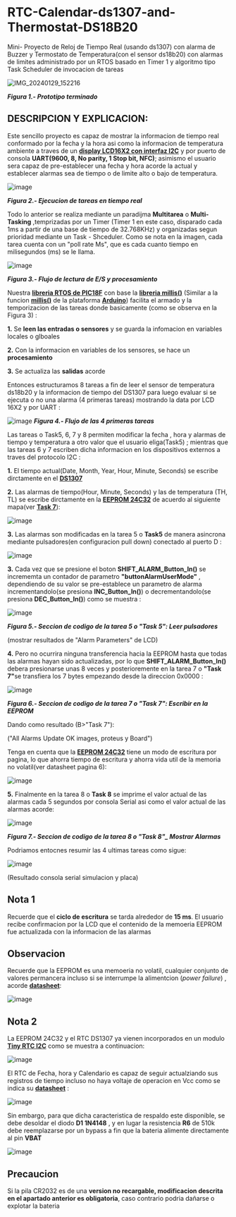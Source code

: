 # RTC-Calendar-ds1307-and-Thermostat-DS18B20
Mini- Proyecto de Reloj de Tiempo Real (usando ds1307) con alarma de Buzzer y Termostato de Temperatura(con el sensor ds18b20) con alarmas de limites administrado por un RTOS basado en Timer 1 y algoritmo tipo Task Scheduler de invocacion de tareas

![IMG_20240129_152216](https://github.com/SerCandio/RTC-Calendar-ds1307-and-Thermostat-DS18B20/assets/106831539/cd4a2763-563a-4bb3-833b-6f79ae9c92cc)

<I><B>Figura 1.- Prototipo terminado</B></I>

<h2 dir="auto" tabindex="-1">DESCRIPCION Y EXPLICACION:</h2>
Este sencillo proyecto es capaz de mostrar la informacion de tiempo real conformado por la fecha y la hora asi como la informacion de temperatura ambiente a traves de un <B><A HREF="https://www.ebay.com/itm/293186602264?chn=ps&norover=1&mkevt=1&mkrid=21565-165579-560236-2&mkcid=2&itemid=293186602264&targetid=293946777986&device=c&mktype=pla&googleloc=9060924&poi=&campaignid=19723034349&mkgroupid=141566926690&rlsatarget=pla-293946777986&abcId=&merchantid=102019429&gclid=Cj0KCQiAn-2tBhDVARIsAGmStVnM0kLHaYehLvTRdnJPwh6Jd6zg_dvRAQl_C5zd7E8ZXKiwgxUjkxsaApBCEALw_wcB">display LCD16X2 con interfaz I2C</A></B> y por puerto de consola <B>UART(9600, 8, No parity, 1 Stop bit, NFC)</B>; asimismo el usuario sera capaz de pre-establecer una fecha y hora acorde la actual y establecer alarmas sea de tiempo o de limite alto o bajo de temperatura.

![image](https://github.com/SerCandio/RTC-Calendar-ds1307-and-Thermostat-DS18B20/assets/106831539/39d2f73f-b6e3-4b77-acdd-0fcc4452da11)

<I><B>Figura 2.- Ejecucion de tareas en tiempo real</B></I>

Todo lo anterior se realiza mediante un paradijma <B>Multitarea</B> o <B>Multi-Tasking</B> ,temprizadas por un Timer (Timer 1 en este caso, disparado cada 1ms a partir de una base de tiempo de 32.768KHz) y organizadas segun prioridad mediante un Task - Shceduler. Como se nota en la imagen, cada tarea cuenta con un "poll rate Ms", que es cada cuanto tiempo en milisegundos (ms) se le llama.

![image](https://github.com/SerCandio/RTC-Calendar-ds1307-and-Thermostat-DS18B20/assets/106831539/519454f2-e9d0-4cce-900b-ae194c107b68)

<I><B>Figura 3.- Flujo de lectura de E/S y procesamiento</B></I>

Nuestra <B><A HREF="https://github.com/SerCandio/Microcontrolador-PIC18F/blob/main/LIBRERIAS%20PIC18/RTOS.h">libreria RTOS de PIC18F</A></B> con base la <B><A HREF="https://github.com/SerCandio/Microcontrolador-PIC18F/blob/main/LIBRERIAS%20PIC18/millis.h">libreria millis()</A></B> (Similar a la funcion <B><A HREF="https://www.arduino.cc/reference/es/language/functions/time/millis/">millis()</A></B> de la plataforma <B><A HREF="https://www.arduino.cc/">Arduino</A></B>) facilita el armado y la temporizacion de las tareas donde basicamente (como se observa en la Figura 3) :

<B>1.</B> Se <B>leen las entradas o sensores</B> y se guarda la infomacion en variables locales o glboales

<B>2.</B> Con la informacion en variables de los sensores, se hace un <B>procesamiento</B>

<B>3.</B> Se actualiza las <B>salidas</B> acorde

Entonces estructuramos 8 tareas a fin de leer el sensor de temperatura ds18b20 y la informacion de tiempo del DS1307 para luego evaluar si se ejecuta o no una alarma (4 primeras tareas) mostrando la data por LCD 16X2 y por UART :

![image](https://github.com/SerCandio/RTC-Calendar-ds1307-and-Thermostat-DS18B20/assets/106831539/3de4a245-e53e-40c5-a689-ffa261383cbf)
<I><B>Figura 4.- Flujo de las 4 primeras tareas</B></I>

Las tareas o Task5, 6, 7 y 8 permiten modificar la fecha , hora y alarmas de tiempo y temperatura a otro valor que el usuario eliga(Task5) ; mientras que las tareas 6 y 7 escriben dicha informacion en los dispositivos externos a traves del protocolo I2C : 

<B>1.</B> El tiempo actual(Date, Month, Year,  Hour, Minute, Seconds) se escribe dirctamente en el <B><A HREF="https://www.sparkfun.com/datasheets/Components/DS1307.pdf">DS1307</A></B>

<B>2.</B> Las alarmas de tiempo(Hour, Minute, Seconds) y las de temperatura (TH, TL) se escribe dirctamente en la <B><A HREF="https://ww1.microchip.com/downloads/en/devicedoc/21061h.pdf">EEPROM 24C32</A></B> de acuerdo al siguiente mapa(ver <B><A HREF="https://github.com/SerCandio/RTC-Calendar-ds1307-and-Thermostat-DS18B20/blob/main/CLOCK_CALENDAR.X/main.c">Task 7</A></B>):

![image](https://github.com/SerCandio/RTC-Calendar-ds1307-and-Thermostat-DS18B20/assets/106831539/e4c665ac-3202-43d4-aeac-bae377e8cb76)

<B>3.</B> Las alarmas son modificadas en la tarea 5 o <B>Task5</B> de manera asincrona mediante pulsadores(en configuracion pull down) conectado al puerto D : 

![image](https://github.com/SerCandio/RTC-Calendar-ds1307-and-Thermostat-DS18B20/assets/106831539/ea314a53-496c-41bf-8041-510ddb30d3f8)

<B>3.</B> Cada vez que se presione el boton <B>SHIFT_ALARM_Button_In()</B> se incrememta un contador de parametro <B>"buttonAlarmUserMode"</B> , dependiendo de su valor se pre-establece un parametro de alarma incrementandolo(se presiona <B>INC_Button_In()</B>) o decrementandolo(se presiona <B>DEC_Button_In()</B>) como se muestra :

![image](https://github.com/SerCandio/RTC-Calendar-ds1307-and-Thermostat-DS18B20/assets/106831539/1583a99b-4988-48ca-8d0e-0f56dddec409)

<I><B>Figura 5.- Seccion de codigo de la tarea 5 o "Task 5": Leer pulsadores</B></I>

(mostrar resultados de "Alarm Parameters" de LCD)

<B>4.</B> Pero no ocurrira ninguna transferencia hacia la EEPROM hasta que todas las alarmas hayan sido actualizadas, por lo que <B>SHIFT_ALARM_Button_In()</B> debera presionarse unas 8 veces y posterioremente en la tarea 7 o <B>"Task 7"</B>se transfiera los 7 bytes empezando desde la direccion 0x0000 : 

![image](https://github.com/SerCandio/RTC-Calendar-ds1307-and-Thermostat-DS18B20/assets/106831539/e4e457a5-dfaf-4cd7-8970-75de729fa2a6)

<I><B>Figura 6.- Seccion de codigo de la tarea 7 o "Task 7": Escribir en la EEPROM</B></I>

Dando como resultado (B>"Task 7"</B>):

("All Alarms Update OK images, proteus y Board")

Tenga en cuenta que la <B><A HREF="https://ww1.microchip.com/downloads/en/devicedoc/21061h.pdf">EEPROM 24C32</A></B> tiene un modo de escritura por pagina, lo que ahorra tiempo de escritura y ahorra vida util de la memoria no volatil(ver datasheet pagina 6):

![image](https://github.com/SerCandio/RTC-Calendar-ds1307-and-Thermostat-DS18B20/assets/106831539/737a06e1-af3b-411b-b744-cc9d8b518282)

<B>5.</B> Finalmente en la tarea 8 o <B>Task 8</B> se imprime el valor actual de las alarmas cada 5 segundos por consola Serial asi como el valor actual de las alarmas acorde:

![image](https://github.com/SerCandio/RTC-Calendar-ds1307-and-Thermostat-DS18B20/assets/106831539/a35478a9-51d6-4235-8a3e-b56c8c9334d0)

<I><B>Figura 7.- Seccion de codigo de la tarea 8 o "Task 8"_ Mostrar Alarmas</B></I>

Podriamos entocnes resumir las 4 ultimas tareas como sigue:

![image](https://github.com/SerCandio/RTC-Calendar-ds1307-and-Thermostat-DS18B20/assets/106831539/49bbf923-c97a-4d60-87ea-6e0f723d7352)

(Resultado consola serial simulacion y placa)

<h2 dir="auto" tabindex="-1">Nota 1</h2>
Recuerde que el <B>ciclo de escritura</B> se tarda alrededor de <B>15 ms</B>. El usuario recibe confirmacion por la LCD que el contenido de la memoeria EEPROM fue actualizada con la informacion de las alarmas

<h2 dir="auto" tabindex="-1">Observacion</h2>
Recuerde que la EEPROM es una memoeria no volatil, cualquier conjunto de valores permancera incluso si se interrumpe la alimentcion (<I>power failure</I>) , acorde <B><A HREF="https://ww1.microchip.com/downloads/en/devicedoc/21061h.pdf">datasheet</A></B>:

![image](https://github.com/SerCandio/RTC-Calendar-ds1307-and-Thermostat-DS18B20/assets/106831539/0870c38f-e185-486a-87e7-81d6f8ddbced)

<h2 dir="auto" tabindex="-1">Nota 2</h2>
La EEPROM 24C32 y el RTC DS1307 ya vienen incorporados en un modulo <B><A HREF="https://www.indianhobbycenter.com/products/real-time-clock-ds1307-module-tiny-rtc-i2c-module">Tiny RTC I2C</A></B> como se muestra a continuacion:

![image](https://github.com/SerCandio/RTC-Calendar-ds1307-and-Thermostat-DS18B20/assets/106831539/a10fb5ba-1a73-4a51-b4bc-d868fa9282c4)

El RTC de Fecha, hora y Calendario es capaz de seguir actualziando sus registros de tiempo incluso no haya voltaje de operacion en Vcc como se indica su <B><A HREF="https://pdf1.alldatasheet.es/datasheet-pdf/view/254791/MAXIM/DS1307.html">datasheet</A></B> :

![image](https://github.com/SerCandio/RTC-Calendar-ds1307-and-Thermostat-DS18B20/assets/106831539/7d798725-3889-46ec-8ebf-933477e24d3b)

Sin embargo, para que dicha caracteristica de respaldo este disponible, se debe desoldar el diodo <B>D1 1N4148</B> , y en lugar la resistencia <B>R6</B> de 510k debe reemplazarse por un bypass a fin que la bateria alimente directamente al pin <B>VBAT</B>

![image](https://github.com/SerCandio/RTC-Calendar-ds1307-and-Thermostat-DS18B20/assets/106831539/92e09b5d-2602-4a61-9c75-aaadd2d67cb4)

<h2 dir="auto" tabindex="-1">Precaucion</h2> 
Si la pila CR2032 es de una <B>version no recargable, modificacion descrita en el apartado anterior es obligatoria</B>, caso contrario podria dañarse o explotar la bateria

